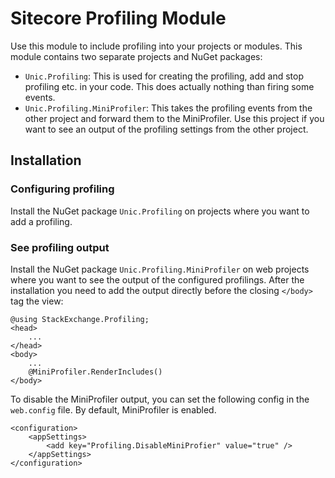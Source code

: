 # Sitecore Profiling Module
Use this module to include profiling into your projects or modules. This module contains two separate projects and NuGet packages:

- `Unic.Profiling`: This is used for creating the profiling, add and stop profiling etc. in your code. This does actually nothing than firing some events.
- `Unic.Profiling.MiniProfiler`: This takes the profiling events from the other project and forward them to the MiniProfiler. Use this project if you want to see an output of the profiling settings from the other project.

## Installation
### Configuring profiling
Install the NuGet package `Unic.Profiling` on projects where you want to add a profiling.

### See profiling output
Install the NuGet package `Unic.Profiling.MiniProfiler` on web projects where you want to see the output of the configured profilings. After the installation you need to add the output directly before the closing `</body>` tag the view:

    @using StackExchange.Profiling;
    <head>
		...
    </head>
    <body>
		...
		@MiniProfiler.RenderIncludes()
    </body>

To disable the MiniProfiler output, you can set the following config in the `web.config` file. By default, MiniProfiler is enabled.

    <configuration>
    	<appSettings>
    		<add key="Profiling.DisableMiniProfier" value="true" />
    	</appSettings>
    </configuration>
	